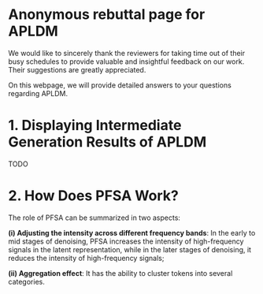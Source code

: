 # Anonymous rebuttal page for APLDM
We would like to sincerely thank the reviewers for taking time out of their busy schedules to provide valuable and insightful feedback on our work. Their suggestions are greatly appreciated.

On this webpage, we will provide detailed answers to your questions regarding APLDM.

# 1. Displaying Intermediate Generation Results of APLDM
TODO

# 2. How Does PFSA Work?
The role of PFSA can be summarized in two aspects:

**(i) Adjusting the intensity across different frequency bands**: In the early to mid stages of denoising, PFSA increases the intensity of high-frequency signals in the latent representation, while in the later stages of denoising, it reduces the intensity of high-frequency signals;

**(ii) Aggregation effect**: It has the ability to cluster tokens into several categories.




